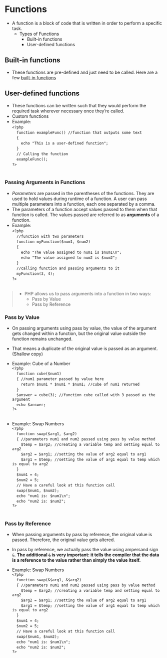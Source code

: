 # Functions
- A function is a block of code that is written in order to perform a specific task.
    - Types of Functions
        - Built-in functions
        - User-defined functions

## Built-in functions
- These functions are pre-defined and just need to be called. Here are a few [built-in functions](https://www.php.net/manual/en/indexes.functions.php)

## User-defined functions
- These functions can be written such that they would perform the required task wherever necessary once they’re called.
- Custom functions
- Example: <br/>
`<?php`<br/>
&emsp;`function exampleFunc() //function that outputs some text`<br/>
&emsp;`{`<br/>
&emsp;&emsp;`echo "This is a user-defined function";`<br/>
&emsp;`}`<br/>
&emsp;`// Calling the function`<br/>
&emsp;`exampleFunc();`<br/>
`?>`<br/><br/>

### Passing Arguments in Functions
- *Parameters* are passed in the parentheses of the functions. They are used to hold values during runtime of a function. A user can pass multiple parameters into a function, each one separated by a comma.
- The parameters of a function accept values passed to them when that function is called. The values passed are referred to as **arguments** of a function.
- Example: <br/>
`<?php`<br/>
&emsp;`//function with two parameters`<br/>
&emsp;`function myFunction($num1, $num2)`<br/>
&emsp;`{`<br/>
&emsp;&emsp;`echo "The value assigned to num1 is $num1\n";`<br/>
&emsp;&emsp;`echo "The value assigned to num2 is $num2";`<br/>
&emsp;`}`<br/>
&emsp;`//calling function and passing arguments to it`<br/>
&emsp;`myFunction(3, 4);`<br/>
`?>`<br/><br/>

>- PHP allows us to pass arguments into a function in two ways:
>    - Pass by Value
>    - Pass by Reference

### Pass by Value
- On passing arguments using pass by value, the value of the argument gets changed within a function, but the original value outside the function remains unchanged. 
- That means a duplicate of the original value is passed as an argument.(Shallow copy)

- Example: Cube of a Number <br/>
`<?php`<br/>
&emsp;`function cube($num1)`<br/>
&emsp;`{ //num1 parameter passed by value here`<br/>
&emsp;&emsp;`return $num1 * $num1 * $num1; //cube of num1 returned`  <br/>
&emsp;`}`<br/>
&emsp;`$answer = cube(3); //function cube called with 3 passed as the argument`<br/>
&emsp;`echo $answer;`<br/>
`?>`<br/><br/>

- Example: Swap Numbers<br/>
`<?php`<br/>
&emsp;`function swap($arg1, $arg2)`<br/>
&emsp;`{ //parameters num1 and num2 passed using pass by value method`<br/>
&emsp;&emsp;`$temp = $arg2; //creating a variable temp and setting equal to arg2`<br/>
&emsp;&emsp;`$arg2 = $arg1; //setting the value of arg2 equal to arg1`<br/>
&emsp;&emsp;`$arg1 = $temp; //setting the value of arg1 equal to temp which is equal to arg2`<br/>
&emsp;`}`<br/>
&emsp;`$num1 = 4;`<br/>
&emsp;`$num2 = 5;`<br/>
&emsp;`// Have a careful look at this function call`<br/>
&emsp;`swap($num1, $num2);`<br/>
&emsp;`echo "num1 is: $num1\n";`<br/>
&emsp;`echo "num2 is: $num2";`<br/>
`?>`<br/><br/>

### Pass by Reference
- When passing arguments by pass by reference, the original value is passed. Therefore, the original value gets altered. 
- In pass by reference, we actually pass the value using ampersand sign `&`. **The additional `&` is very important: it tells the compiler that the data is a reference to the value rather than simply the value itself.**

- Example: Swap Numbers<br/>
`<?php`<br/>
&emsp;`function swap(&$arg1, &$arg2)`<br/>
&emsp;`{ //parameters num1 and num2 passed using pass by value method`<br/>
&emsp;&emsp;`$temp = $arg2; //creating a variable temp and setting equal to arg2`<br/>
&emsp;&emsp;`$arg2 = $arg1; //setting the value of arg2 equal to arg1`<br/>
&emsp;&emsp;`$arg1 = $temp; //setting the value of arg1 equal to temp which is equal to arg2`<br/>
&emsp;`}`<br/>
&emsp;`$num1 = 4;`<br/>
&emsp;`$num2 = 5;`<br/>
&emsp;`// Have a careful look at this function call`<br/>
&emsp;`swap($num1, $num2);`<br/>
&emsp;`echo "num1 is: $num1\n";`<br/>
&emsp;`echo "num2 is: $num2";`<br/>
`?>`<br/><br/>